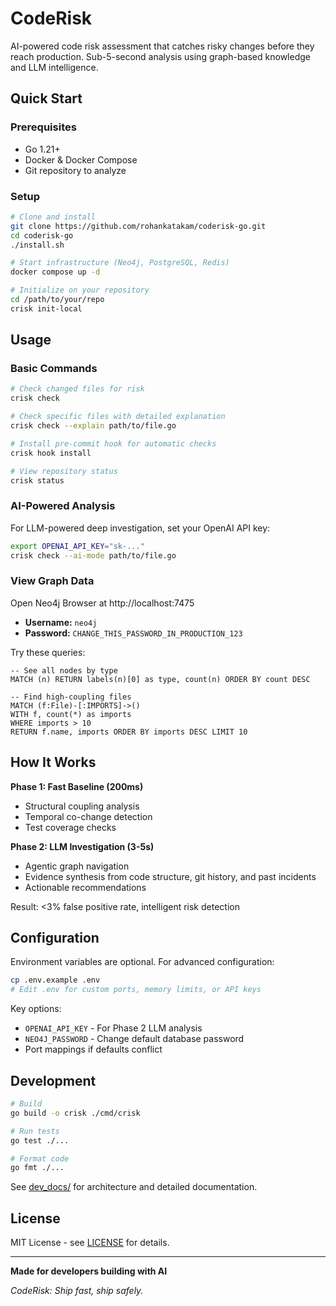 # CodeRisk

AI-powered code risk assessment that catches risky changes before they reach production. Sub-5-second analysis using graph-based knowledge and LLM intelligence.

## Quick Start

### Prerequisites

- Go 1.21+
- Docker & Docker Compose
- Git repository to analyze

### Setup

```bash
# Clone and install
git clone https://github.com/rohankatakam/coderisk-go.git
cd coderisk-go
./install.sh

# Start infrastructure (Neo4j, PostgreSQL, Redis)
docker compose up -d

# Initialize on your repository
cd /path/to/your/repo
crisk init-local
```

## Usage

### Basic Commands

```bash
# Check changed files for risk
crisk check

# Check specific files with detailed explanation
crisk check --explain path/to/file.go

# Install pre-commit hook for automatic checks
crisk hook install

# View repository status
crisk status
```

### AI-Powered Analysis

For LLM-powered deep investigation, set your OpenAI API key:

```bash
export OPENAI_API_KEY="sk-..."
crisk check --ai-mode path/to/file.go
```

### View Graph Data

Open Neo4j Browser at http://localhost:7475

- **Username:** `neo4j`
- **Password:** `CHANGE_THIS_PASSWORD_IN_PRODUCTION_123`

Try these queries:

```cypher
-- See all nodes by type
MATCH (n) RETURN labels(n)[0] as type, count(n) ORDER BY count DESC

-- Find high-coupling files
MATCH (f:File)-[:IMPORTS]->()
WITH f, count(*) as imports
WHERE imports > 10
RETURN f.name, imports ORDER BY imports DESC LIMIT 10
```

## How It Works

**Phase 1: Fast Baseline (200ms)**
- Structural coupling analysis
- Temporal co-change detection
- Test coverage checks

**Phase 2: LLM Investigation (3-5s)**
- Agentic graph navigation
- Evidence synthesis from code structure, git history, and past incidents
- Actionable recommendations

Result: <3% false positive rate, intelligent risk detection

## Configuration

Environment variables are optional. For advanced configuration:

```bash
cp .env.example .env
# Edit .env for custom ports, memory limits, or API keys
```

Key options:
- `OPENAI_API_KEY` - For Phase 2 LLM analysis
- `NEO4J_PASSWORD` - Change default database password
- Port mappings if defaults conflict

## Development

```bash
# Build
go build -o crisk ./cmd/crisk

# Run tests
go test ./...

# Format code
go fmt ./...
```

See [dev_docs/](dev_docs/) for architecture and detailed documentation.

## License

MIT License - see [LICENSE](LICENSE) for details.

---

**Made for developers building with AI**

*CodeRisk: Ship fast, ship safely.*
